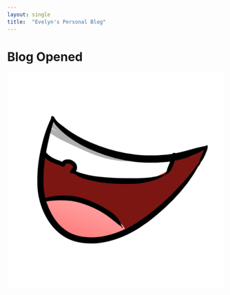 ```yaml
---
layout: single
title:  "Evelyn's Personal Blog"
---
```


# Blog Opened
![Face](/docs/assets/images/smileFace.png)
